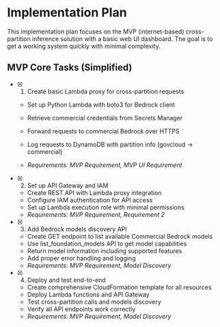 # Implementation Plan

This implementation plan focuses on the MVP (internet-based) cross-partition inference solution with a basic web UI dashboard. The goal is to get a working system quickly with minimal complexity.

## MVP Core Tasks (Simplified)

- [x] 1. Create basic Lambda proxy for cross-partition requests



  - Set up Python Lambda with boto3 for Bedrock client
  - Retrieve commercial credentials from Secrets Manager
  - Forward requests to commercial Bedrock over HTTPS
  - Log requests to DynamoDB with partition info (govcloud → commercial)



  - _Requirements: MVP Requirement, MVP UI Requirement_

- [x] 2. Set up API Gateway and IAM



  - Create REST API with Lambda proxy integration
  - Configure IAM authentication for API access
  - Set up Lambda execution role with minimal permissions
  - _Requirements: MVP Requirement, Requirement 2_




- [x] 3. Add Bedrock models discovery API
  - Create GET endpoint to list available Commercial Bedrock models
  - Use list_foundation_models API to get model capabilities
  - Return model information including supported features
  - Add proper error handling and logging
  - _Requirements: MVP Requirement, Model Discovery_

- [x] 4. Deploy and test end-to-end
  - Create comprehensive CloudFormation template for all resources
  - Deploy Lambda functions and API Gateway
  - Test cross-partition calls and models discovery
  - Verify all API endpoints work correctly
  - _Requirements: MVP Requirement, Model Discovery_